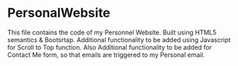 # PersonalWebsite
This file contains the code of my Personnel Website.
Built using HTML5 semantics & Bootsrtap.
Additional functionality to be added using Javascript for Scroll to Top function.
Also Additional functionality to be added for Contact Me form, so that emails are triggered to my Personal email.
